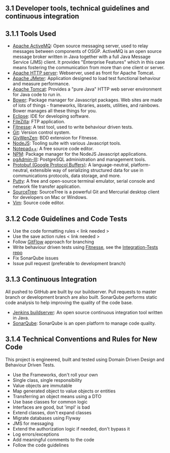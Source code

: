 ## 3.1 Developer tools, technical guidelines and continuous integration

## 3.1.1 Tools Used

- [Apache ActiveMQ](http://activemq.apache.org/): Open source messaging server, used to relay messages between components of OSGP. ActiveMQ is an open source message broker written in Java together with a full Java Message Service (JMS) client. It provides "Enterprise Features" which in this case means fostering the communication from more than one client or server.
- [Apache HTTP server](http://httpd.apache.org/): Webserver, used as front for Apache Tomcat.
- [Apache JMeter](http://jmeter.apache.org/): Application designed to load test functional behaviour and measure performance.
- [Apache Tomcat](http://tomcat.apache.org/): Provides a "pure Java" HTTP web server environment for Java code to run in.
- [Bower](http://bower.io/): Package manager for Javascript packages. Web sites are made of lots of things - frameworks, libraries, assets, utilities, and rainbows. Bower manages all these things for you.
- [Eclipse](https://eclipse.org/): IDE for developing software.
- [FileZilla](https://filezilla-project.org/): FTP application.
- [Fitnesse](http://www.fitnesse.org/): A test tool, used to write behaviour driven tests.
- [Git](https://git-scm.com/): Version control system.
- [GivWenZen](https://github.com/weswilliams/GivWenZen): BDD extension for Fitnesse.
- [NodeJS](https://nodejs.org/): Tooling suite with various Javascript tools.
- [Notepad++](https://notepad-plus-plus.org/): A free source code editor.
- [NPM](https://www.npmjs.com/): Package manager for the NodeJS Javascript applications.
- [pgAdmin-III](http://www.pgadmin.org/): PostgreSQL administration and management tools.
- [Protobuf (Google Protocol Buffers)](https://github.com/google/protobuf/): A language-neutral, platform-neutral, extensible way of serializing structured data for use in communications protocols, data storage, and more.
- [Putty](http://www.chiark.greenend.org.uk/~sgtatham/putty/): A free and open-source terminal emulator, serial console and network file transfer application.
- [SourceTree](https://www.sourcetreeapp.com/): SourceTree is a powerful Git and Mercurial desktop client for developers on Mac or Windows.
- [Vim](http://www.vim.org/): Source code editor.

## 3.1.2 Code Guidelines and Code Tests

- Use the code formatting rules < link needed >
- Use the save action rules < link needed >
- Follow [GitFlow](http://nvie.com/posts/a-successful-git-branching-model/) approach for branching
- Write behaviour driven tests using [Fitnesse](http://www.fitnesse.org/), see the [Integration-Tests repo](https://github.com/OSGP/Integration-Tests)
- Fix SonarQube issues
- Issue pull request (preferable to development branch)

## 3.1.3 Continuous Integration

All pushed to GitHub are built by our buildserver. Pull requests to master branch or development branch are also built. SonarQube performs static code analysis to help improving the quality of the code base.

- [Jenkins buildserver](http://54.77.62.182/): An open source continuous integration tool written in Java.
- [SonarQube](http://54.77.62.182/sonarqube): SonarQube is an open platform to manage code quality.

## 3.1.4 Technical Conventions and Rules for New Code

This project is engineered, built and tested using Domain Driven Design and Behaviour Driven Tests.

- Use the Frameworks, don't roll your own
- Single class, single responsibility
- Value objects are immutable
- Map generated object to value objects or entities
- Transferring an object means using a DTO
- Use base classes for common logic
- Interfaces are good, but 'impl' is bad
- Extend classes, don't expand classes
- Migrate databases using Flyway
- JMS for messaging
- Extend the authorization logic if needed, don't bypass it
- Log errors/exceptions
- Add meaningful comments to the code
- Follow the code guidelines
